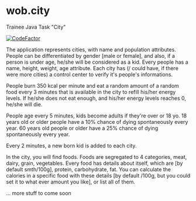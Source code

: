 # wob.city
Trainee Java Task "City"

[![CodeFactor](https://www.codefactor.io/repository/github/romeomihalovics/wob.city/badge)](https://www.codefactor.io/repository/github/romeomihalovics/wob.city)


The application represents cities, with name and population attributes. People can be differentiated by gender [male or female], and also, if a person is under age, he/she will be considered as a kid. Every people has a name, height, weight, age attribute. Each city has (/ could have, if there were more cities) a control center to verify it's people's informations. 

People burn 350 kcal per minute and eat a random amount of a random food every 3 minutes that is available in the city to refill his/her energy levels. If he/she does not eat enough, and his/her energy levels reaches 0, he/she will die.

People age every 5 minutes, kids become adults if they're over or 18 yo. 18 years old or older people have a 10% chance of dying spontaneously every year. 60 years old people or older have a 25% chance of dying spontaneously every year.

Every 2 minutes, a new born kid is added to each city.

In the city, you will find foods. Foods are segregated to 4 categories, meat, dairy, grain, vegetables. Every food has details about itself, which are [by default smth/100g], protein, carbohydrate, fat. You can calculate the calories in a specific food with these details [by default /100g, but you could set it to what ever amount you like], or list all of them.

... more stuff to come soon
